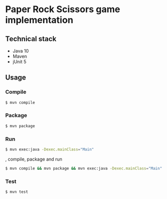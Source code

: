 # Paper Rock Scissors game implementation

## Technical stack
* Java 10
* Maven
* jUnit 5

## Usage

### Compile
```bash
$ mvn compile
```

### Package
```bash
$ mvn package
```

### Run
```bash
$ mvn exec:java -Dexec.mainClass="Main"
```
, compile, package and run
```bash
$ mvn compile && mvn package && mvn exec:java -Dexec.mainClass="Main"
```

### Test
```bash
$ mvn test
```
